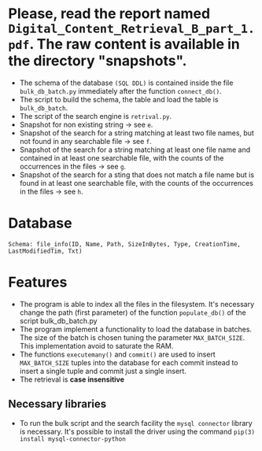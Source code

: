 # Please, read the report named  ```Digital_Content_Retrieval_B_part_1.pdf```. The raw content is available in the directory "snapshots".
- The schema of the database ```(SQL DDL)``` is contained inside the file ```bulk_db_batch.py``` immediately after the function ```connect_db()```.
- The script to build the schema, the table and load the table is ```bulk_db_batch```.
- The script of the search engine is ```retrival.py```.
- Snapshot for non existing string $\rightarrow$ see ```e```.
- Snapshot of the search for a string matching at least two file names, but not found in any searchable file $\rightarrow$ see ```f```.
- Snapshot of the search for a string matching at least one file name and contained in at least one searchable file, with the counts of the occurrences in the files $\rightarrow$ see ```g```.
- Snapshot of the search for a sting that does not match a file name but is found in at least one searchable file, with the counts of the occurrences in the files $\rightarrow$ see ```h```.
# Database
```Schema: file_info(ID, Name, Path, SizeInBytes, Type, CreationTime, LastModifiedTim, Txt)```
# Features
* The program is able to index all the files in the filesystem. It's necessary change the path (first parameter) of the function ```populate_db()``` of the script bulk_db_batch.py
* The program implement a functionality to load the database in batches. The size of the batch is chosen tuning the parameter ```MAX_BATCH_SIZE```. This implementation avoid to saturate the RAM.
* The functions ```executemany()``` and ```commit()``` are used to insert ```MAX_BATCH_SIZE``` tuples into the database for each commit instead to insert a single tuple and commit just a single insert.
* The retrieval is $\textbf{case insensitive}$
## Necessary libraries
* To run the bulk script and the search facility the ```mysql connector``` library is necessary. It's possible to install the driver using the command ```pip(3) install mysql-connector-python```
